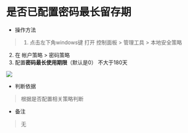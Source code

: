# 是否已配置密码最长留存期

- 操作方法
> 1. 点击左下角windows键 打开 控制面板 > 管理工具 > 本地安全策略
  2. 在 帐户策略 > 密码策略
  3. 配置**密码最长使用期限**（默认是0） 不大于180天

![](https://do1-secure.oss-cn-beijing.aliyuncs.com/image7.png)

- 判断依据
> 根据是否配置相关策略判断

- 备注
> 无